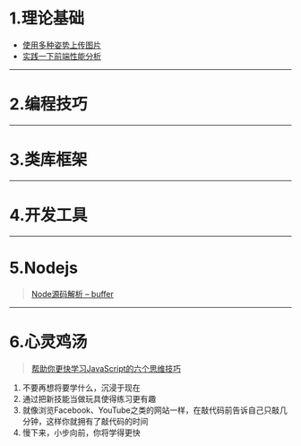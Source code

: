 # 1.理论基础

- [使用多种姿势上传图片](http://mp.weixin.qq.com/s?__biz=MzI2NzExNTczMw==&mid=2653284851&idx=1&sn=9967ae75e786890d438ebbd152c0fcd5&scene=2&srcid=0530nZf2S6OdxB7w0B0188QE&from=timeline&isappinstalled=0#wechat_redirect)
- [实践一下前端性能分析](http://www.cnblogs.com/strick/p/5475758.html)


***

# 2.编程技巧



***

# 3.类库框架



***

# 4.开发工具



***

# 5.Nodejs

> [Node源码解析 – buffer](http://zhenhua-lee.github.io/node/buffer.html)


***

# 6.心灵鸡汤

> [帮助你更快学习JavaScript的六个思维技巧](https://mp.weixin.qq.com/s?__biz=MzA4NjE3MDg4OQ==&mid=2650963401&idx=1&sn=adb69b40c1776436f1eefc3523923378&scene=1&srcid=0609myYmQwONODja6oHwuifm&key=f5c31ae61525f82e4d22e9eb501eefb04bc2bfb511a8d5a93b533173e6f8f635a85271966066f4f0a9f21f1ead422bb3&ascene=0&uin=MjgwMDE1MDkwMA%3D%3D&devicetype=iMac+MacBookPro12%2C1+OSX+OSX+10.11.5+build(15F34)&version=11020201&pass_ticket=YWpPagakaO6sZwsgoTQi9CJu5YgY5DFtabeKwIhIuRasIFa4KR0ASQzXAgnHt49%2B)



1. 不要再想将要学什么，沉浸于现在
2. 通过把新技能当做玩具使得练习更有趣
3. 就像浏览Facebook、YouTube之类的网站一样，在敲代码前告诉自己只敲几分钟，这样你就拥有了敲代码的时间
4. 慢下来，小步向前，你将学得更快




